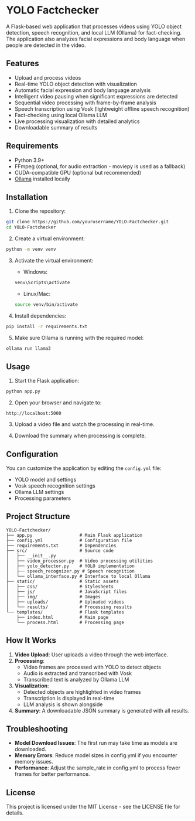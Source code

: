 # YOLO Factchecker

A Flask-based web application that processes videos using YOLO object detection, speech recognition, and local LLM (Ollama) for fact-checking. The application also analyzes facial expressions and body language when people are detected in the video.

## Features

- Upload and process videos
- Real-time YOLO object detection with visualization
- Automatic facial expression and body language analysis
- Intelligent video pausing when significant expressions are detected
- Sequential video processing with frame-by-frame analysis
- Speech transcription using Vosk (lightweight offline speech recognition)
- Fact-checking using local Ollama LLM
- Live processing visualization with detailed analytics
- Downloadable summary of results

## Requirements

- Python 3.9+
- FFmpeg (optional, for audio extraction - moviepy is used as a fallback)
- CUDA-compatible GPU (optional but recommended)
- [Ollama](https://ollama.ai/) installed locally

## Installation

1. Clone the repository:
```bash
git clone https://github.com/yourusername/YOLO-Factchecker.git
cd YOLO-Factchecker
```

2. Create a virtual environment:
```bash
python -m venv venv
```

3. Activate the virtual environment:
   - Windows:
   ```bash
   venv\Scripts\activate
   ```
   - Linux/Mac:
   ```bash
   source venv/bin/activate
   ```

4. Install dependencies:
```bash
pip install -r requirements.txt
```

5. Make sure Ollama is running with the required model:
```bash
ollama run llama3
```

## Usage

1. Start the Flask application:
```bash
python app.py
```

2. Open your browser and navigate to:
```
http://localhost:5000
```

3. Upload a video file and watch the processing in real-time.

4. Download the summary when processing is complete.

## Configuration

You can customize the application by editing the `config.yml` file:

- YOLO model and settings
- Vosk speech recognition settings
- Ollama LLM settings
- Processing parameters

## Project Structure

```
YOLO-Factchecker/
├── app.py                  # Main Flask application
├── config.yml              # Configuration file
├── requirements.txt        # Dependencies
├── src/                    # Source code
│   ├── __init__.py
│   ├── video_processor.py  # Video processing utilities
│   ├── yolo_detector.py    # YOLO implementation
│   ├── speech_recognizer.py # Speech recognition
│   └── ollama_interface.py # Interface to local Ollama
├── static/                 # Static assets
│   ├── css/                # Stylesheets
│   ├── js/                 # JavaScript files
│   ├── img/                # Images
│   ├── uploads/            # Uploaded videos
│   └── results/            # Processing results
└── templates/              # Flask templates
    ├── index.html          # Main page
    └── process.html        # Processing page
```

## How It Works

1. **Video Upload**: User uploads a video through the web interface.
2. **Processing**:
   - Video frames are processed with YOLO to detect objects
   - Audio is extracted and transcribed with Vosk
   - Transcribed text is analyzed by Ollama LLM
3. **Visualization**:
   - Detected objects are highlighted in video frames
   - Transcription is displayed in real-time
   - LLM analysis is shown alongside
4. **Summary**: A downloadable JSON summary is generated with all results.

## Troubleshooting

- **Model Download Issues**: The first run may take time as models are downloaded.
- **Memory Errors**: Reduce model sizes in config.yml if you encounter memory issues.
- **Performance**: Adjust the sample_rate in config.yml to process fewer frames for better performance.

## License

This project is licensed under the MIT License - see the LICENSE file for details.
